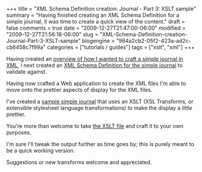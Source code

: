 +++
title = "XML Schema Definition creation: Journal - Part 3: XSLT sample"
summary = "Having finished creating an XML Schema Definition for a simple journal, it was time to create a quick view of the content."
draft = false
comments = true
date = "2009-12-27T21:47:00-06:00"
modified = "2009-12-27T21:56:18-06:00"
slug = "XML-Schema-Definition-creation-Journal-Part-3-XSLT-sample"
blogengine = "984a2cb2-05f2-423a-ad2c-cb6458c7f99a"
categories = ["tutorials / guides"]
tags = ["xslt", "xml"]
+++

<p>Having created an <a href="http://strivinglife.com/words/post/XML-Schema-Definition-creation-Journal-Part-1-Primary-layout.aspx">overview of how I wanted to craft a simple journal in XML</a>, I next created an <a href="http://strivinglife.com/words/post/XML-Schema-Definition-creation-Journal-Part-2-XSD-file-with-oXygen-XML-Editor.aspx">XML Schema Definition for the simple journal</a> to validate against.</p>
<p>Having now crafted a Web&nbsp;application to create the XML files I'm able to move onto the prettier aspects of display for the XML files.</p>
<p>I've created a <a rel="external" href="http://media.jamesrskemp.com/xml/samples/journal-200912.xml">sample simple journal</a> that uses an XSLT (XSL Transforms, or extensible stylesheet language transformations) to make the display a <em>little</em> prettier.</p>
<p>You're more than welcome to take <a rel="external" href="http://media.jamesrskemp.com/xslt/SimpleJournal.xsl">the XSLT file</a> and craft it to your own purposes.</p>
<div class="note">
<p>I'm sure I'll tweak the output further as time goes by; this is purely meant to be a quick working version.</p>
</div>
<p>Suggestions or new transforms welcome and appreciated.</p>
